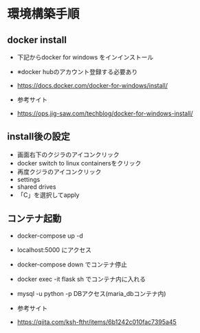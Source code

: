 # 環境構築手順

## docker install

* 下記からdocker for windows をインインストール
 * ※docker hubのアカウント登録する必要あり
 * https://docs.docker.com/docker-for-windows/install/

 * 参考サイト
 * https://ops.jig-saw.com/techblog/docker-for-windows-install/


## install後の設定

* 画面右下のクジラのアイコンクリック
* docker switch to linux containersをクリック
* 再度クジラのアイコンクリック
* settings
* shared drives
* 「C」を選択してapply

## コンテナ起動

* docker-compose up -d
* localhost:5000 にアクセス
* docker-compose down でコンテナ停止
* docker exec -it flask sh でコンテナ内に入れる
* mysql -u python -p DBアクセス(maria_dbコンテナ内)


* 参考サイト
* https://qiita.com/ksh-fthr/items/6b1242c010fac7395a45
